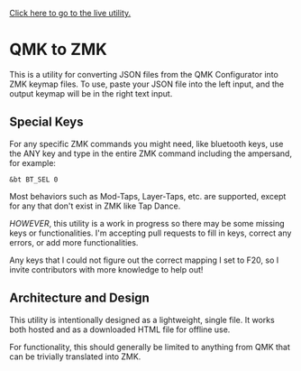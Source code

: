 [Click here to go to the live utility.](https://aaronsantiago.github.io/qmk-to-zmk/)

# QMK to ZMK

This is a utility for converting JSON files from the QMK Configurator into ZMK keymap files. To use, paste your JSON file into the left input, and the output keymap will be in the right text input.

## Special Keys
For any specific ZMK commands you might need, like bluetooth keys, use the ANY key and type in the entire ZMK command including the ampersand, for example:

`&bt BT_SEL 0`

Most behaviors such as Mod-Taps, Layer-Taps, etc. are supported, except for any that don't exist in ZMK like Tap Dance.

*HOWEVER*, this utility is a work in progress so there may be some missing keys or functionalities. I'm accepting pull requests to fill in keys, correct any errors, or add more functionalities.

Any keys that I could not figure out the correct mapping I set to F20, so I invite contributors with more knowledge to help out!

## Architecture and Design

This utility is intentionally designed as a lightweight, single file. It works both hosted and as a downloaded HTML file for offline use.

For functionality, this should generally be limited to anything from QMK that can be trivially translated into ZMK.